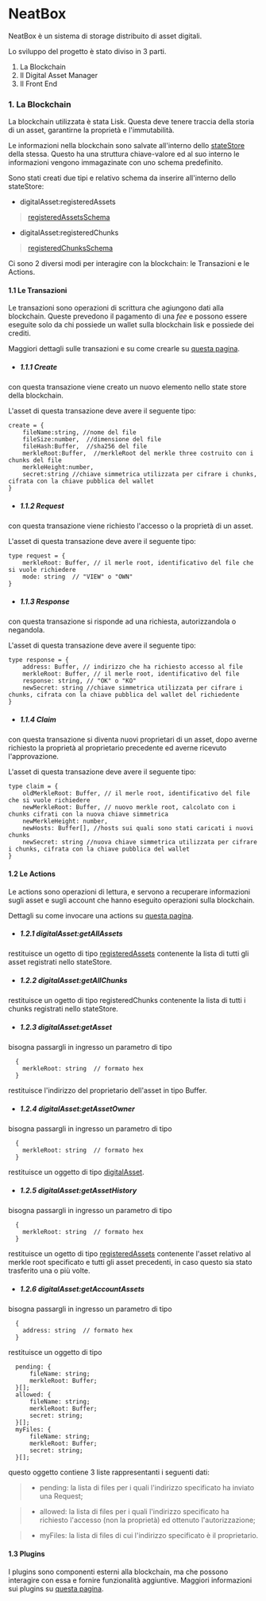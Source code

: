 # NeatBox

NeatBox è un sistema di storage distribuito di asset digitali. 

Lo sviluppo del progetto è stato diviso in 3 parti.

  1. La Blockchain
  2. Il Digital Asset Manager
  3. Il Front End

### 1. La Blockchain

La blockchain utilizzata è stata Lisk. Questa deve tenere traccia della storia di un asset, garantirne la proprietà e l'immutabilità. 

Le informazioni nella blockchain sono salvate all'interno dello [stateStore](https://lisk.com/documentation/lisk-sdk/references/lisk-elements/chain.html#state-store-and-database-mechanism) della stessa. Questo ha una struttura chiave-valore ed al suo interno le informazioni vengono immagazinate con uno schema predefinito.

Sono stati creati due tipi e relativo schema da inserire all'interno dello stateStore: 

  - digitalAsset:registeredAssets
  > [registeredAssetsSchema](https://github.com/BlockchainLabItalia/neatbox/blob/main/src/app/schemas/digital_asset/digital_asset_schemas.ts)
  
  - digitalAsset:registeredChunks
  > [registeredChunksSchema](https://github.com/BlockchainLabItalia/neatbox/blob/main/src/app/schemas/chunks/chunk_schemas.ts)



Ci sono 2 diversi modi per interagire con la blockchain: le Transazioni e le Actions.

#### 1.1 Le Transazioni

Le transazioni sono operazioni di scrittura che agiungono dati alla blockchain. Queste prevedono il pagamento di una _fee_ e possono essere eseguite solo da chi possiede un wallet sulla blockchain lisk e possiede dei crediti.

Maggiori dettagli sulle transazioni e su come crearle su
[questa pagina](https://lisk.com/documentation/lisk-sdk/guides/node-management/signing-transactions-offline.html#Cookiebot).

 - ##### 1.1.1 Create
 con questa transazione viene creato un nuovo elemento nello state store della blockchain.
 
 L'asset di questa transazione deve avere il seguente tipo:
 
  ```
  create = {
      fileName:string, //nome del file
      fileSize:number,  //dimensione del file
      fileHash:Buffer,  //sha256 del file
      merkleRoot:Buffer,  //merkleRoot del merkle three costruito con i chunks del file
      merkleHeight:number,
      secret:string //chiave simmetrica utilizzata per cifrare i chunks, cifrata con la chiave pubblica del wallet
  }
  
  ```
 
 - ##### 1.1.2 Request
 con questa transazione viene richiesto l'accesso o la proprietà di un asset.
 
 L'asset di questa transazione deve avere il seguente tipo:
 
  ```
  type request = {
      merkleRoot: Buffer, // il merle root, identificativo del file che si vuole richiedere
      mode: string  // "VIEW" o "OWN"
  }
  ```
 - ##### 1.1.3 Response
 con questa transazione si risponde ad una richiesta, autorizzandola o negandola.
 
 L'asset di questa transazione deve avere il seguente tipo:
 
  ```
  type response = {
      address: Buffer, // indirizzo che ha richiesto accesso al file
      merkleRoot: Buffer, // il merle root, identificativo del file 
      response: string, // "OK" o "KO"
      newSecret: string //chiave simmetrica utilizzata per cifrare i chunks, cifrata con la chiave pubblica del wallet del richiedente
  }
  ```
 - ##### 1.1.4 Claim
 con questa transazione si diventa nuovi proprietari di un asset, dopo averne richiesto la proprietà al proprietario precedente ed averne ricevuto l'approvazione.
 
 L'asset di questa transazione deve avere il seguente tipo:
 
  ```
  type claim = {
      oldMerkleRoot: Buffer, // il merle root, identificativo del file che si vuole richiedere
      newMerkleRoot: Buffer, // nuovo merkle root, calcolato con i chunks cifrati con la nuova chiave simmetrica
      newMerkleHeight: number,
      newHosts: Buffer[], //hosts sui quali sono stati caricati i nuovi chunks
      newSecret: string //nuova chiave simmetrica utilizzata per cifrare i chunks, cifrata con la chiave pubblica del wallet 
  }
  ```
 
#### 1.2 Le Actions

Le actions sono operazioni di lettura, e servono a recuperare informazioni sugli asset e sugli account che hanno eseguito operazioni sulla blockchain.

Dettagli su come invocare una actions su [questa pagina](https://lisk.com/documentation/lisk-sdk/advanced-explanations/communication.html#actions).

  - ##### 1.2.1 digitalAsset:getAllAssets
  restituisce un ogetto di tipo [registeredAssets](https://github.com/BlockchainLabItalia/neatbox/blob/main/src/app/schemas/digital_asset/digital_asset_types.ts) contenente la lista di tutti gli asset registrati nello stateStore.
  
  - ##### 1.2.2 digitalAsset:getAllChunks
  restituisce un ogetto di tipo registeredChunks contenente la lista di tutti i chunks registrati nello stateStore.
  
  - ##### 1.2.3 digitalAsset:getAsset
  bisogna passargli in ingresso un parametro di tipo 
  ```
    {
      merkleRoot: string  // formato hex
    }
  ```
  restituisce l'indirizzo del proprietario dell'asset in tipo Buffer.
  - ##### 1.2.4 digitalAsset:getAssetOwner
  
  bisogna passargli in ingresso un parametro di tipo 
  ```
    {
      merkleRoot: string  // formato hex
    }
  ```
  restituisce un oggetto di tipo [digitalAsset](https://github.com/BlockchainLabItalia/neatbox/blob/main/src/app/schemas/digital_asset/digital_asset_types.ts).
  
  - ##### 1.2.5 digitalAsset:getAssetHistory
  
  bisogna passargli in ingresso un parametro di tipo 
  ```
    {
      merkleRoot: string  // formato hex
    }
  ```
  restituisce un ogetto di tipo [registeredAssets](https://github.com/BlockchainLabItalia/neatbox/blob/main/src/app/schemas/digital_asset/digital_asset_types.ts) contenente l'asset relativo al merkle root specificato e tutti gli asset precedenti, in caso questo sia stato trasferito una o più volte.
  - ##### 1.2.6 digitalAsset:getAccountAssets
  bisogna passargli in ingresso un parametro di tipo 
  ```
    {
      address: string  // formato hex
    }
  ```
  restituisce un oggetto di tipo
  
  ```
    pending: {
        fileName: string;
        merkleRoot: Buffer;
    }[];
    allowed: {
        fileName: string;
        merkleRoot: Buffer;
        secret: string;
    }[];
    myFiles: {
        fileName: string;
        merkleRoot: Buffer;
        secret: string;
    }[];
  ```
  questo oggetto contiene 3 liste rappresentanti i seguenti dati:
  > - pending: la lista di files per i quali l'indirizzo specificato ha inviato una Request;
  
  > - allowed: la lista di files per i quali l'indirizzo specificato ha richiesto l'accesso (non la proprietà) ed ottenuto l'autorizzazione;
  
  > - myFiles: la lista di files di cui l'indirizzo specificato è il proprietario.
  
#### 1.3 Plugins

I plugins sono componenti esterni alla blockchain, ma che possono interagire con essa e fornire funzionalità aggiuntive. Maggiori informazioni sui plugins su [questa pagina](https://lisk.com/documentation/lisk-sdk/introduction/plugins.html).

